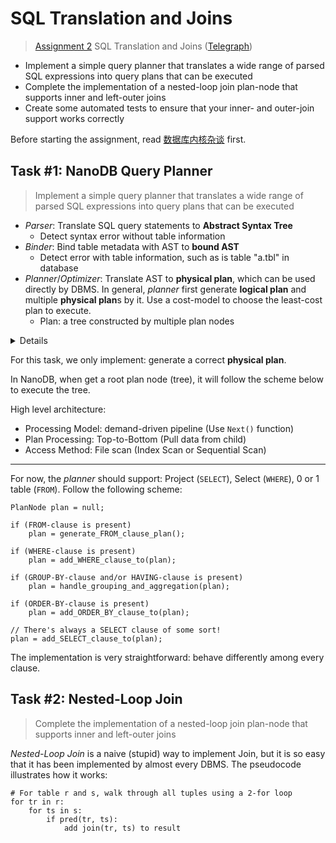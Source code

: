 # SQL Translation and Joins

> [Assignment 2](http://courses.cms.caltech.edu/cs122/assignments/lab2.html)
> SQL Translation and Joins
> ([Telegraph](https://telegra.ph/Assignment-2-SQL-Translation-and-Joins-11-02))

* Implement a simple query planner that translates a wide range of parsed SQL
  expressions into query plans that can be executed
* Complete the implementation of a nested-loop join plan-node that supports
  inner and left-outer joins
* Create some automated tests to ensure that your inner- and outer-join support
  works correctly

Before starting the assignment,
read [数据库内核杂谈](https://www.infoq.cn/theme/46) first.

## Task #1: NanoDB Query Planner

> Implement a simple query planner that translates a wide range of parsed SQL
> expressions into query plans that can be executed

* *Parser*: Translate SQL query statements to **Abstract Syntax Tree**
    * Detect syntax error without table information
* *Binder*: Bind table metadata with AST to **bound AST**
    * Detect error with table information, such as is table "a.tbl" in database
* *Planner*/*Optimizer*: Translate AST to **physical plan**, which can be used
  directly by DBMS. In general, *planner* first generate **logical plan** and
  multiple **physical plan**s by it. Use a cost-model to choose the least-cost
  plan to execute.
    * Plan: a tree constructed by multiple plan nodes

<details>
<img alt="real database" src="https://static001.infoq.cn/resource/image/74/90/74207315eda9acd26bbb91c922b66c90.png">
<p></p>
<img alt="the life of a SQL query]s" src="https://user-images.githubusercontent.com/70138429/199474700-45b40411-90b4-44bb-9492-ff56742c7296.png">
</details>

For this task, we only implement: generate a correct **physical plan**.

In NanoDB, when get a root plan node (tree), it will follow the scheme below to
execute the tree.

High level architecture:
* Processing Model: demand-driven pipeline (Use `Next()` function)
* Plan Processing: Top-to-Bottom (Pull data from child)
* Access Method: File scan (Index Scan or Sequential Scan)

---

For now, the *planner* should support: Project (`SELECT`), Select (`WHERE`), 0
or 1 table (`FROM`). Follow the following scheme:

```
PlanNode plan = null;

if (FROM-clause is present)
    plan = generate_FROM_clause_plan();

if (WHERE-clause is present)
    plan = add_WHERE_clause_to(plan);

if (GROUP-BY-clause and/or HAVING-clause is present)
    plan = handle_grouping_and_aggregation(plan);

if (ORDER-BY-clause is present)
    plan = add_ORDER_BY_clause_to(plan);

// There's always a SELECT clause of some sort!
plan = add_SELECT_clause_to(plan);
```

The implementation is very straightforward: behave differently among every
clause.

## Task #2: Nested-Loop Join

> Complete the implementation of a nested-loop join plan-node that supports
> inner and left-outer joins

*Nested-Loop Join* is a naive (stupid) way to implement Join, but it is so easy
that it has been implemented by almost every DBMS. The pseudocode illustrates
how it works:

```
# For table r and s, walk through all tuples using a 2-for loop
for tr in r:
    for ts in s:
        if pred(tr, ts):
            add join(tr, ts) to result
```
